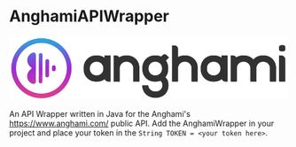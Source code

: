 # AnghamiAPIWrapper
![Anghami Logo](/README_RESOURCES/anghami_logo.png)

An API Wrapper written in Java for the Anghami's https://www.anghami.com/ public API.
Add the AnghamiWrapper in your project and place your token in the `String TOKEN = <your token here>`.

